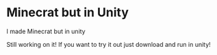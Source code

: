 # Minecrat but in Unity
I made Minecrat but in unity 

Still working on it! If you want to try it out just download and run in unity!
